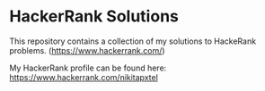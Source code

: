 # HackerRank Solutions

This repository contains a collection of my solutions to HackeRank problems. (https://www.hackerrank.com/)

My HackerRank profile can be found here: https://www.hackerrank.com/nikitapxtel
